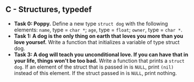 ## C - Structures, typedef

- **Task 0: Poppy.** Define a new type `struct dog` with the following elements: `name`, type = `char *`; `age`, type = `float`; `owner`, type = `char *`.
- **Task 1: A dog is the only thing on earth that loves you more than you love yoursef.** Write a function that initializes a variable of type struct dog.
- **Task 3: A dog will teach you unconditional love. If you can have that in your life, things won't be too bad.** Write a function that prints a `struct dog`. If an element of the struct that is passed in is `NULL`, print `(nil)` instead of this element. If the struct passed in is `NULL`, print nothing.
